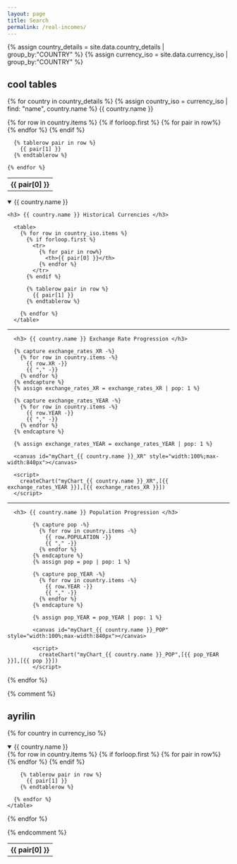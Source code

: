 ```yaml
---
layout: page
title: Search
permalink: /real-incomes/
---
```

<script src="https://cdnjs.cloudflare.com/ajax/libs/Chart.js/2.9.4/Chart.js"></script>
<script src="https://www.gstatic.com/charts/loader.js"></script>
<script src="{{ site.baseurl }}/assets/some-script.js" type="text/javascript"></script>

{% assign country_details = site.data.country_details | group_by:"COUNTRY" %}
{% assign currency_iso = site.data.currency_iso | group_by:"COUNTRY" %}


## cool tables

{% for country in country_details %}
  {% assign country_iso = currency_iso | find: "name", country.name  %}
  {{ country.name }}


  <table>
    {% for row in country.items %}
      {% if forloop.first %}
        <tr>
          {% for pair in row%}
            <th>{{ pair[0] }}</th>
          {% endfor %}
        </tr>
      {% endif %}

      {% tablerow pair in row %}
        {{ pair[1] }}
      {% endtablerow %}

    {% endfor %}
  </table>

  <details {% if forloop.first %} open {% endif %} >
    <summary>{{ country.name }}</summary>

    <h3> {{ country.name }} Historical Currencies </h3>

      <table>
        {% for row in country_iso.items %}
          {% if forloop.first %}
            <tr>
              {% for pair in row%}
                <th>{{ pair[0] }}</th>
              {% endfor %}
            </tr>
          {% endif %}

          {% tablerow pair in row %}
            {{ pair[1] }}
          {% endtablerow %}

        {% endfor %}
      </table>

<hr>

      <h3> {{ country.name }} Exchange Rate Progression </h3>

      {% capture exchange_rates_XR -%}
        {% for row in country.items -%}
          {{ row.XR -}}
          {{ "," -}}
        {% endfor %}
      {% endcapture %}
      {% assign exchange_rates_XR = exchange_rates_XR | pop: 1 %}

      {% capture exchange_rates_YEAR -%}
        {% for row in country.items -%}
          {{ row.YEAR -}}
          {{ "," -}}
        {% endfor %}
      {% endcapture %}

      {% assign exchange_rates_YEAR = exchange_rates_YEAR | pop: 1 %}

      <canvas id="myChart_{{ country.name }}_XR" style="width:100%;max-width:840px"></canvas>

      <script>
        createChart("myChart_{{ country.name }}_XR",[{{ exchange_rates_YEAR }}],[{{ exchange_rates_XR }}])
      </script>

<hr>

      <h3> {{ country.name }} Population Progression </h3>

            {% capture pop -%}
              {% for row in country.items -%}
                {{ row.POPULATION -}}
                {{ "," -}}
              {% endfor %}
            {% endcapture %}
            {% assign pop = pop | pop: 1 %}

            {% capture pop_YEAR -%}
              {% for row in country.items -%}
                {{ row.YEAR -}}
                {{ "," -}}
              {% endfor %}
            {% endcapture %}

            {% assign pop_YEAR = pop_YEAR | pop: 1 %}

            <canvas id="myChart_{{ country.name }}_POP" style="width:100%;max-width:840px"></canvas>

            <script>
              createChart("myChart_{{ country.name }}_POP",[{{ pop_YEAR }}],[{{ pop }}])
            </script>




  </details>
{% endfor %}


{% comment %}

## ayrilin

{% for country in currency_iso %}
  <details {% if forloop.first %} open {% endif %} >
    <summary>{{ country.name }}</summary>
    <table>
      {% for row in country.items %}
        {% if forloop.first %}
          <tr>
            {% for pair in row%}
              <th>{{ pair[0] }}</th>
            {% endfor %}
          </tr>
        {% endif %}

        {% tablerow pair in row %}
          {{ pair[1] }}
        {% endtablerow %}

      {% endfor %}
    </table>
  </details>
{% endfor %}


{% endcomment %}

<script>
